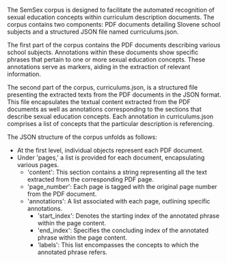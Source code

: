 The SemSex corpus is designed to facilitate the automated recognition of sexual education concepts within curriculum description documents. The corpus contains two components: PDF documents detailing Slovene school subjects and a structured JSON file named curriculums.json.

The first part of the corpus contains the PDF documents describing various school subjects. Annotations within these documents show specific phrases that pertain to one or more sexual education concepts. These annotations serve as markers, aiding in the extraction of relevant information.

The second part of the corpus, curriculums.json, is a structured file presenting the extracted texts from the PDF documents in the JSON format. This file encapsulates the textual content extracted from the PDF documents as well as annotations corresponding to the sections that describe sexual education concepts. Each annotation in curriculums.json comprises a list of concepts that the particular description is referencing.

The JSON structure of the corpus unfolds as follows:
- At the first level, individual objects represent each PDF document.
- Under 'pages,' a list is provided for each document, encapsulating various pages.
  - 'content': This section contains a string representing all the text extracted from the corresponding PDF page.
  - 'page_number': Each page is tagged with the original page number from the PDF document.
  - 'annotations': A list associated with each page, outlining specific annotations.
    - 'start_index': Denotes the starting index of the annotated phrase within the page content.
    - 'end_index': Specifies the concluding index of the annotated phrase within the page content.
    - 'labels': This list encompasses the concepts to which the annotated phrase refers.